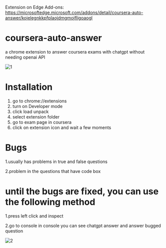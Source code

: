 Extension on Edge Add-ons: <br/>
https://microsoftedge.microsoft.com/addons/detail/coursera-auto-answer/kojelegnkkpfplaojdmgmojfligoaogl
# coursera-auto-answer
a chrome extension to answer coursera exams with chatgpt without needing openai API

![1](https://github.com/amirreza1307/coursera-auto-answer/assets/135555619/2378674f-e6c9-4a88-bf72-6fa773b52dfb)
# Installation 
1. go to chrome://extensions
2. turn on Developer mode
3. click load unpack
4. select extension folder
5. go to exam page in coursera
6. click on extension icon and wait a few moments
# Bugs
1.usually has problems in true and false questions

2.problem in the questions that have code box

# until the bugs are fixed, you can use the following method
1.press left click and inspect

2.go to console
in console you can see chatgpt answer and answer bugged question

![2](https://github.com/amirreza1307/coursera-auto-answer/assets/135555619/0e2f866f-9639-4733-b26f-97dd6cf4f3a4)
